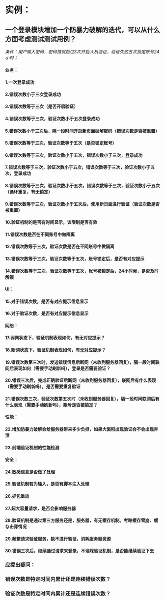# 实例：
## 一个登录模块增加一个防暴力破解的迭代，可以从什么方面考虑测试测试用例？
_条件：用户输入密码，密码错误超过3次开启人机验证，验证失败五次锁定账号24小时；_
#### 业务：
#### 1.一次登录成功
#### 2.错误次数小于三次登录成功
#### 3.错误次数等于三次（是否开启验证）
#### 4.错误次数等于三次，验证次数小于五次登录成功
#### 5.错误次数小于三次后，隔一段时间开启新页面破解密码（错误次数是否被重置）
#### 5.错误次数等于三次，验证次数等于五次（是否锁定账号）
#### 6.错误次数等于三次，验证次数小于五次，错误次数小于三次，登录成功
#### 7.错误次数等于三次，验证次数小于五次，错误次数等于三次，验证次数小于五次，登录成功
#### 8.错误次数等于三次，验证次数小于五次，错误次数等于三次，验证次数小于五次（循环重复，有无锁定）
#### 9.错误次数等于三次，验证次数小于五次后，使用新页面进行验证（验证次数是否被重置）
#### 10.验证机制的是否有时间显示，该限制是否有效
#### 11.错误次数是否在不同账号中做隔离
#### 12.错误次数等于三次，验证次数是否在不同账号中做隔离
#### 13.错误次数等于三次，验证次数等于五次，账号锁定后，是否有对应提示
#### 14.错误次数等于三次，验证次数等于五次，账号被锁定后，24小时候，是否及时解锁
#### UI：
#### 15.对于错误次数，是否有对应提示信息显示
#### 16.对于验证次数，是否有对应提示信息显示
#### 网络：
#### 17.弱网状态下，验证机制表现如何，有无对应提示？
#### 18.断网状态下，验证机制表现如何，有无对应提示？
#### 19.错误次数第三次时，发送错误信息后断网（未收到服务器回复），隔一段时间联网后表现如何（需要手动刷新吗），登录是否需要验证？
#### 20.错误三次后，完成正确验证后断网（未收到服务器回复），联网后有什么表现（需要手动刷新吗），是否需要重复验证
#### 21.错误次数三次，验证次数第五次时（未收到服务器回复），隔一段时间联网后有什么表现（需要手动刷新吗），账号是否被锁定？
#### 性能：
#### 22.增加防暴力破解会给服务器带来多少负担，如果大面积出现验证会不会出现奔溃
#### 23.前端验证机制的性能检测
#### 安全：
#### 24.敏感信息是否做了处理
#### 25.验证机制若为输入，是否有脚本注入处理
#### 26.抓包重放
#### 27.超大容量请求，是否会影响服务器
#### 28.验证机制是通过第三方服务还是，服务器，有无缓存机制。考略缓存雪崩、缓存击穿情况
#### 29.频繁请求验证服务，缺不进行验证，消耗服务器资源
#### 30.错误三次后，继续通过请求来登录，不理睬验证机制，是否能继续验证下去
### 应提出疑问：
### 错误次数是特定时间内累计还是连续错误次数？
### 验证次数是特定时间内累计还是连续错误次数？
